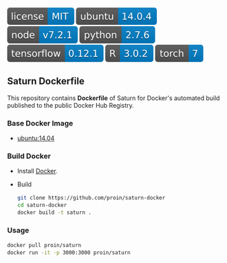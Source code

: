 [![license](./badge/license.svg)]()
[![ubuntu](./badge/ubuntu.svg)]()
[![node](./badge/node.svg)]()
[![python](./badge/python.svg)]()
[![tensorflow](./badge/tensorflow.svg)]()
[![r](./badge/R.svg)]()
[![torch](./badge/torch.svg)]()


## Saturn Dockerfile

This repository contains **Dockerfile** of Saturn for Docker's automated build published to the public Docker Hub Registry.

### Base Docker Image

- [ubuntu:14.04](https://registry.hub.docker.com/u/library/ubuntu/)

### Build Docker

- Install [Docker](https://www.docker.com).

- Build

    ```bash
    git clone https://github.com/proin/saturn-docker
    cd saturn-docker
    docker build -t saturn .
    ```

### Usage

```bash
docker pull proin/saturn
docker run -it -p 3000:3000 proin/saturn
```
